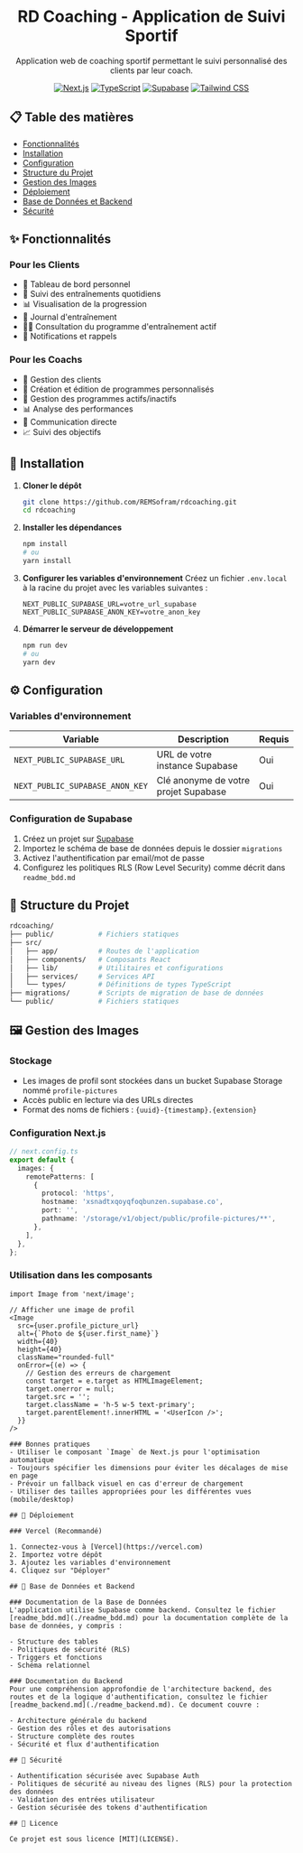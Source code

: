 <div align="center">
  <h1>RD Coaching - Application de Suivi Sportif</h1>
  <p>Application web de coaching sportif permettant le suivi personnalisé des clients par leur coach.</p>
  
  [![Next.js](https://img.shields.io/badge/Next.js-000000?style=for-the-badge&logo=nextdotjs&logoColor=white)]()
  [![TypeScript](https://img.shields.io/badge/TypeScript-3178C6?style=for-the-badge&logo=typescript&logoColor=white)]()
  [![Supabase](https://img.shields.io/badge/Supabase-181818?style=for-the-badge&logo=supabase&logoColor=white)]()
  [![Tailwind CSS](https://img.shields.io/badge/Tailwind_CSS-38B2AC?style=for-the-badge&logo=tailwind-css&logoColor=white)]()
</div>

## 📋 Table des matières
- [Fonctionnalités](#-fonctionnalités)
- [Installation](#-installation)
- [Configuration](#-configuration)
- [Structure du Projet](#-structure-du-projet)
- [Gestion des Images](#-gestion-des-images)
- [Déploiement](#-déploiement)
- [Base de Données et Backend](#-base-de-données-et-backend)
- [Sécurité](#-sécurité)

## ✨ Fonctionnalités

### Pour les Clients
- 📱 Tableau de bord personnel
- 📅 Suivi des entraînements quotidiens
- 📊 Visualisation de la progression
- 📝 Journal d'entraînement
- 🏋️‍♂️ Consultation du programme d'entraînement actif
- 🔔 Notifications et rappels

### Pour les Coachs
- 👥 Gestion des clients
- 🎯 Création et édition de programmes personnalisés
- 🏅 Gestion des programmes actifs/inactifs
- 📊 Analyse des performances
- 💬 Communication directe
- 📈 Suivi des objectifs

## 🚀 Installation

1. **Cloner le dépôt**
   ```bash
   git clone https://github.com/REMSofram/rdcoaching.git
   cd rdcoaching
   ```

2. **Installer les dépendances**
   ```bash
   npm install
   # ou
   yarn install
   ```

3. **Configurer les variables d'environnement**
   Créez un fichier `.env.local` à la racine du projet avec les variables suivantes :
   ```
   NEXT_PUBLIC_SUPABASE_URL=votre_url_supabase
   NEXT_PUBLIC_SUPABASE_ANON_KEY=votre_anon_key
   ```

4. **Démarrer le serveur de développement**
   ```bash
   npm run dev
   # ou
   yarn dev
   ```

## ⚙️ Configuration

### Variables d'environnement

| Variable | Description | Requis |
|----------|-------------|--------|
| `NEXT_PUBLIC_SUPABASE_URL` | URL de votre instance Supabase | Oui |
| `NEXT_PUBLIC_SUPABASE_ANON_KEY` | Clé anonyme de votre projet Supabase | Oui |

### Configuration de Supabase

1. Créez un projet sur [Supabase](https://supabase.com/)
2. Importez le schéma de base de données depuis le dossier `migrations`
3. Activez l'authentification par email/mot de passe
4. Configurez les politiques RLS (Row Level Security) comme décrit dans `readme_bdd.md`

## 📁 Structure du Projet

```bash
rdcoaching/
├── public/           # Fichiers statiques
├── src/
│   ├── app/          # Routes de l'application
│   ├── components/   # Composants React
│   ├── lib/          # Utilitaires et configurations
│   ├── services/     # Services API
│   └── types/        # Définitions de types TypeScript
├── migrations/       # Scripts de migration de base de données
└── public/           # Fichiers statiques
```

## 🖼️ Gestion des Images

### Stockage
- Les images de profil sont stockées dans un bucket Supabase Storage nommé `profile-pictures`
- Accès public en lecture via des URLs directes
- Format des noms de fichiers : `{uuid}-{timestamp}.{extension}`

### Configuration Next.js
```typescript
// next.config.ts
export default {
  images: {
    remotePatterns: [
      {
        protocol: 'https',
        hostname: 'xsnadtxqoyqfoqbunzen.supabase.co',
        port: '',
        pathname: '/storage/v1/object/public/profile-pictures/**',
      },
    ],
  },
};
```

### Utilisation dans les composants
```tsx
import Image from 'next/image';

// Afficher une image de profil
<Image
  src={user.profile_picture_url}
  alt={`Photo de ${user.first_name}`}
  width={40}
  height={40}
  className="rounded-full"
  onError={(e) => {
    // Gestion des erreurs de chargement
    const target = e.target as HTMLImageElement;
    target.onerror = null;
    target.src = '';
    target.className = 'h-5 w-5 text-primary';
    target.parentElement!.innerHTML = '<UserIcon />';
  }}
/>

### Bonnes pratiques
- Utiliser le composant `Image` de Next.js pour l'optimisation automatique
- Toujours spécifier les dimensions pour éviter les décalages de mise en page
- Prévoir un fallback visuel en cas d'erreur de chargement
- Utiliser des tailles appropriées pour les différentes vues (mobile/desktop)

## 🚀 Déploiement

### Vercel (Recommandé)

1. Connectez-vous à [Vercel](https://vercel.com)
2. Importez votre dépôt
3. Ajoutez les variables d'environnement
4. Cliquez sur "Déployer"

## 💾 Base de Données et Backend

### Documentation de la Base de Données
L'application utilise Supabase comme backend. Consultez le fichier [readme_bdd.md](./readme_bdd.md) pour la documentation complète de la base de données, y compris :

- Structure des tables
- Politiques de sécurité (RLS)
- Triggers et fonctions
- Schéma relationnel

### Documentation du Backend
Pour une compréhension approfondie de l'architecture backend, des routes et de la logique d'authentification, consultez le fichier [readme_backend.md](./readme_backend.md). Ce document couvre :

- Architecture générale du backend
- Gestion des rôles et des autorisations
- Structure complète des routes
- Sécurité et flux d'authentification

## 🔐 Sécurité

- Authentification sécurisée avec Supabase Auth
- Politiques de sécurité au niveau des lignes (RLS) pour la protection des données
- Validation des entrées utilisateur
- Gestion sécurisée des tokens d'authentification

## 📄 Licence

Ce projet est sous licence [MIT](LICENSE).
